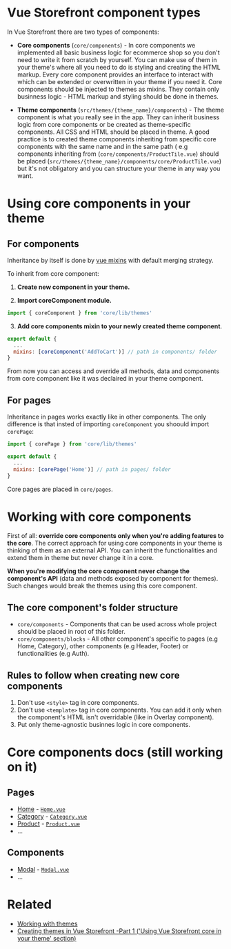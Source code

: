 # Vue Storefront component types
In Vue Storefront there are two types of components:

* <strong>Core components</strong> (`core/components`) - In core components we implemented all basic business logic for ecommerce shop so you don't need to write it from scratch by yourself. You can make use of them in your theme's where all you need to do is styling and creating the HTML markup. Every core component provides an interface to interact with which can be extended or overwritten in your theme if you need it. Core components should be injected to themes as mixins. They contain only businness logic - HTML markup and styling should be done in themes.

* <strong>Theme components</strong> (`src/themes/{theme_name}/components`) - The theme component is what you really see in the app. They can inherit business logic from core components or be created as theme-specific components. All CSS and HTML should be placed in theme. A good practice is to created theme components inheriting from specific core components with the same name and in the same path ( e.g components inheriting from (`core/components/ProductTile.vue`) should be placed  (`src/themes/{theme_name}/components/core/ProductTile.vue`) but it's not obligatory and you can structure your theme in any way you want.

# Using core components in your theme

## For components
Inheritance by itself is done by [vue mixins](https://vuejs.org/v2/guide/mixins.html) with default merging strategy.

To inherit from core component:

1. <strong>Create new component in your theme. </strong> 

2. <strong>Import coreComponent module.</strong>
```javascript
import { coreComponent } from 'core/lib/themes'
```
3. <strong>Add core components mixin to your newly created theme component</strong>.
```javascript
export default {
  ...
  mixins: [coreComponent('AddToCart')] // path in components/ folder
}
```
From now you can access and override all methods, data and components from core component like it was declaired in your theme component.


## For pages

Inheritance in pages works exactly like in other components. The only difference is that insted of importing `coreComponent` you shoould import `corePage`:
```javascript
import { corePage } from 'core/lib/themes'

export default {
  ...
  mixins: [corePage('Home')] // path in pages/ folder
}
```
Core pages are placed in `core/pages`.

# Working with core components

First of all: <strong>override core components only when you're adding features to the core</strong>. The correct approach for using core components in your theme is thinking of them as an external API. You can inherit the functionalities and extend them in theme but never change it in a core.

<strong>When you're modifying the core component never change the component's API</strong> (data and methods exposed by component for themes). Such changes would break the themes using this core component.

## The core component's folder structure

* `core/components` - Components that can be used across whole project should be placed in root of this folder. 
* `core/components/blocks` - All other component's specific to pages (e.g Home, Category), other components (e.g Header, Footer) or functionalities (e.g Auth).

## Rules to follow when creating new core components

1. Don't use `<style>` tag in core components.
2. Don't use `<template>` tag in core components. You can add it only when the component's HTML isn't overridable (like in Overlay component).
3. Put only theme-agnostic businnes logic in core components.


# Core components docs (still working on it)
## Pages 
* [Home](https://github.com/DivanteLtd/vue-storefront/blob/master/doc/components/core/HomePage.md) - [`Home.vue`](https://github.com/DivanteLtd/vue-storefront/blob/master/core/pages/Home.vue)
* [Category](https://github.com/DivanteLtd/vue-storefront/blob/master/doc/components/core/CategoryPage.md) - [`Category.vue`](https://github.com/DivanteLtd/vue-storefront/blob/master/core/pages/Category.vue)
* [Product](https://github.com/DivanteLtd/vue-storefront/blob/master/doc/components/core/ProductPage.md) - [`Product.vue`](https://github.com/DivanteLtd/vue-storefront/blob/master/core/pages/Product.vue)
* ...

## Components
* [Modal](https://github.com/DivanteLtd/vue-storefront/blob/master/doc/components/modal.md) - [`Modal.vue`](https://github.com/DivanteLtd/vue-storefront/blob/master/core/components/Modal.vue)
* ...

# Related 

* [Working with themes](https://github.com/DivanteLtd/vue-storefront/blob/master/doc/themes/Working%20with%20themes.md)
* [Creating themes in Vue Storefront -Part 1 ('Using Vue Storefront core in your theme' section)](https://medium.com/@frakowski/developing-themes-in-vue-storefront-backend-agnostic-ecommerce-pwa-frontend-part-1-72ea3c939593)

